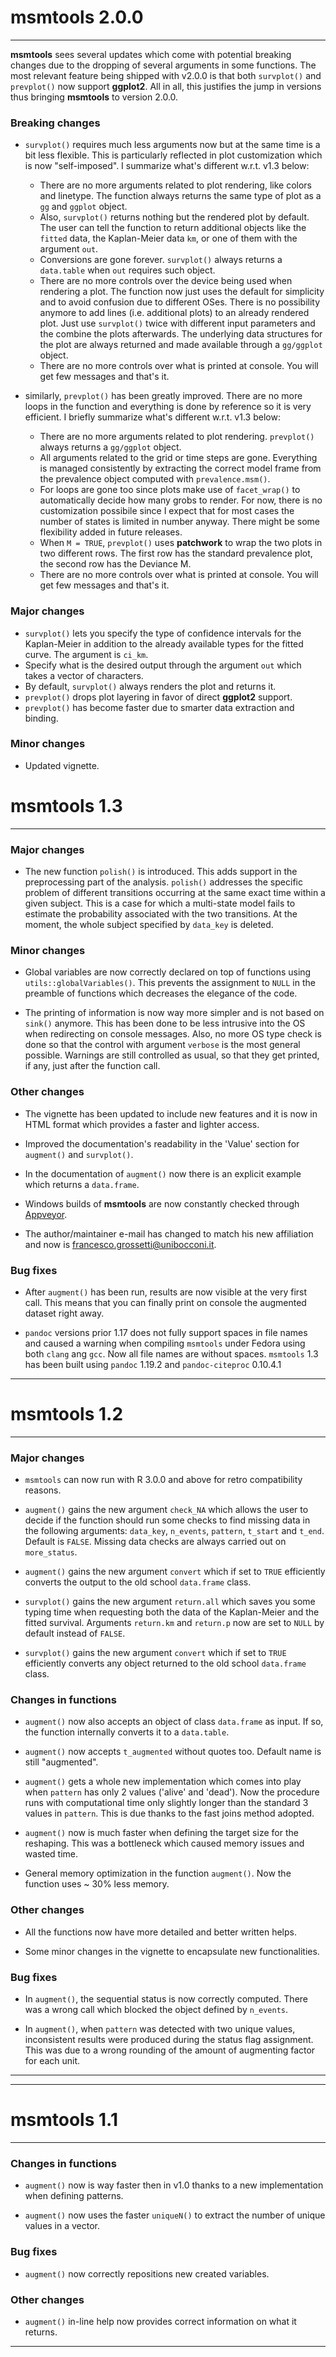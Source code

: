 # msmtools 2.0.0
***

**msmtools** sees several updates which come with potential breaking changes due to the dropping
of several arguments in some functions. The most relevant feature being shipped with v2.0.0 is
that both `survplot()` and `prevplot()` now support **ggplot2**. All in all, this justifies the 
jump in versions thus bringing **msmtools** to version 2.0.0.

### Breaking changes

* `survplot()` requires much less arguments now but at the same time is a bit less flexible. This 
is particularly reflected in plot customization which is now "self-imposed". I summarize what's different w.r.t. v1.3 below:
  - There are no more arguments related to plot rendering, like colors and linetype. The function always
  returns the same type of plot as a `gg` and `ggplot` object. 
  - Also, `survplot()` returns nothing but the rendered plot by default. The user can tell the function
  to return additional objects like the `fitted` data, the Kaplan-Meier data `km`, 
  or one of them with the argument `out`. 
  - Conversions are gone forever. `survplot()` always returns a `data.table` when `out` requires
  such object. 
  - There are no more controls over the device being used when rendering a plot. The function now
  just uses the default for simplicity and to avoid confusion due to different OSes. There is no
  possibility anymore to add lines (i.e. additional plots) to an already rendered plot. Just use
  `survplot()` twice with different input parameters and the combine the plots afterwards. The 
  underlying data structures for the plot are always returned and made available through a `gg/ggplot`
  object.
  - There are no more controls over what is printed at console. You will get few messages and that's it.

* similarly, `prevplot()` has been greatly improved. There are no more loops in the function and
everything is done by reference so it is very efficient. I briefly summarize what's different w.r.t.
v1.3 below:
  - There are no more arguments related to plot rendering. `prevplot()` always returns a `gg/ggplot`
  object. 
  - All arguments related to the grid or time steps are gone. Everything is managed consistently
  by extracting the correct model frame from the prevalence object computed with `prevalence.msm()`.
  - For loops are gone too since plots make use of `facet_wrap()` to automatically decide how many
  grobs to render. For now, there is no customization possibile since I expect that for most cases 
  the number of states is limited in number anyway. There might be some flexibility added in future
  releases.
  - When `M = TRUE`, `prevplot()` uses **patchwork** to wrap the two plots in two different rows.
  The first row has the standard prevalence plot, the second row has the Deviance M.
  - There are no more controls over what is printed at console. You will get few messages and that's it.
  
### Major changes

* `survplot()` lets you specify the type of confidence intervals for the Kaplan-Meier in addition to
the already available types for the fitted curve. The argument is `ci_km`. 
* Specify what is the desired output through the argument `out` which takes a vector of characters.
* By default, `survplot()` always renders the plot and returns it.
* `prevplot()` drops plot layering in favor of direct **ggplot2** support.
* `prevplot()` has become faster due to smarter data extraction and binding.

### Minor changes

* Updated vignette.

# msmtools 1.3
***

### Major changes

* The new function `polish()` is introduced. This adds support in the preprocessing 
part of the analysis. `polish()` addresses the specific problem of different 
transitions occurring at the same exact time within a given subject. 
This is a case for which a multi-state model fails to estimate the probability 
associated with the two transitions. At the moment, the whole subject specified 
by `data_key` is deleted.

### Minor changes

* Global variables are now correctly declared on top of functions using 
`utils::globalVariables()`. This prevents the assignment to `NULL` in the preamble
of functions which decreases the elegance of the code.

* The printing of information is now way more simpler and is not based 
on `sink()` anymore. This has been done to be less intrusive into the OS 
when redirecting on console messages. Also, no more OS type check is done so that
the control with argument `verbose` is the most general possible. Warnings are
still controlled as usual, so that they get printed, if any, just after the 
function call.

### Other changes

* The vignette has been updated to include new features and it is now
in HTML format which provides a faster and lighter access.

* Improved the documentation's readability in the 'Value' section for 
`augment()` and `survplot()`.

* In the documentation of `augment()` now there is an explicit example which 
returns a `data.frame`.

* Windows builds of **msmtools** are now constantly checked through 
[Appveyor](https://www.appveyor.com).

* The author/maintainer e-mail has changed to match his new affiliation and now is
francesco.grossetti@unibocconi.it.

### Bug fixes

* After `augment()` has been run, results are now visible at the very 
first call. This means that you can finally print on console the augmented dataset
right away.

* `pandoc` versions prior 1.17 does not fully support spaces in file names and 
caused a warning when compiling `msmtools` under Fedora using both `clang` 
ang `gcc`. Now all file names are without spaces. `msmtools` 1.3 has been built
using `pandoc` 1.19.2 and `pandoc-citeproc` 0.10.4.1

*** ***

# msmtools 1.2
***

### Major changes

* `msmtools` can now run with R 3.0.0 and above for retro compatibility reasons.

* `augment()` gains the new argument `check_NA` which allows the user to decide 
if the function should run some checks to find missing data in the following 
arguments: `data_key`, `n_events`, `pattern`, `t_start` and `t_end`. Default is 
`FALSE`. Missing data checks are always carried out on `more_status`.

* `augment()` gains the new argument `convert` which if set to `TRUE` 
efficiently converts the output to the old school `data.frame` class. 

* `survplot()` gains the new argument `return.all` which saves you some typing 
time when requesting both the data of the Kaplan-Meier and the fitted survival. 
Arguments `return.km` and `return.p` now are set to `NULL` by default instead 
of `FALSE`. 

* `survplot()` gains the new argument `convert` which if set to `TRUE` 
efficiently converts any object returned to the old school `data.frame` class.

### Changes in functions

* `augment()` now also accepts an object of class `data.frame` as input. 
If so, the function internally converts it to a `data.table`.

* `augment()` now accepts `t_augmented` without quotes too. Default name is 
still "augmented".

* `augment()` gets a whole new implementation which comes into play when 
`pattern` has only 2 values ('alive' and 'dead'). Now the procedure runs with 
computational time only slightly longer than the standard 3 values in `pattern`. 
This is due thanks to the fast joins method adopted.

* `augment()` now is much faster when defining the target size for the reshaping. 
This was a bottleneck which caused memory issues and wasted time. 

* General memory optimization in the function `augment()`. 
Now the function uses ~ 30% less memory.

### Other changes

* All the functions now have more detailed and better written helps.

* Some minor changes in the vignette to encapsulate new functionalities.

### Bug fixes

* In `augment()`, the sequential status is now correctly computed. 
There was a wrong call which blocked the object defined by `n_events`.

* In `augment()`, when `pattern` was detected with two unique values, 
inconsistent results were produced during the status flag assignment. 
This was due to a wrong rounding of the amount of augmenting factor for each unit.

***
***

# msmtools 1.1
***

### Changes in functions

* `augment()` now is way faster then in v1.0 thanks to a new implementation 
when defining patterns.

* `augment()` now uses the faster `uniqueN()` to extract the number of unique 
values in a vector.

### Bug fixes

* `augment()` now correctly repositions new created variables.

### Other changes

* `augment()` in-line help now provides correct information on what it returns.

***
